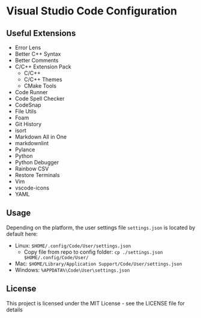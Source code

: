 # Visual Studio Code Configuration

## Useful Extensions

- Error Lens
- Better C++ Syntax
- Better Comments
- C/C++ Extension Pack
  - C/C++
  - C/C++ Themes
  - CMake Tools
- Code Runner
- Code Spell Checker
- CodeSnap
- File Utils
- Foam
- Git History
- isort
- Markdown All in One
- markdownlint
- Pylance
- Python
- Python Debugger
- Rainbow CSV
- Restore Terminals
- Vim
- vscode-icons
- YAML

## Usage

Depending on the platform, the user settings file `settings.json` is located by default here:

- Linux: `$HOME/.config/Code/User/settings.json`
  - Copy file from repo to config folder: `cp ./settings.json $HOME/.config/Code/User/`
- Mac: `$HOME/Library/Application Support/Code/User/settings.json`
- Windows: `%APPDATA%\Code\User\settings.json`

## License
This project is licensed under the MIT License - see the LICENSE file for details
